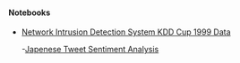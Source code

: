 #### Notebooks
- [Network Intrusion Detection System KDD Cup 1999 Data](https://nbviewer.jupyter.org/github/apnabini/Temp/blob/master/StructuredDataAnalysisKDD.ipynb)
  
  -[Japenese Tweet Sentiment Analysis](https://nbviewer.jupyter.org/github/apnabini/Temp/blob/master/TweetSentimentAnalysisJapanese.ipynb)


